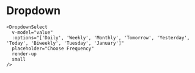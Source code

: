 # Dropdown
<script setup>
import {ref} from "vue";

const value = ref(null);

const newValue = ref(null);
const options = ref([{ test: 'hello', display: 'no' }, { test: 'nob', display: 'yes' },  { test: 'ball', display: 'eat' }]);
</script>

<DemoContainer>
  <DropdownSelect
    v-model="value"
    :options="['Daily', 'Weekly', 'Monthly', 'Tomorrow', 'Yesterday', 'Today', 'Biweekly', 'Tuesday', 'January']"
    placeholder="Choose Frequency"
  />
  <DropdownSelect
    v-model="value"
    :options="['Daily', 'Weekly', 'Monthly', 'Tomorrow', 'Yesterday', 'Today', 'Biweekly', 'Tuesday', 'January']"
    placeholder="Choose Frequency"
    render-up
    small
  />
  <DropdownSelect
    v-model="value"
    :options="['Daily', 'Weekly', 'Monthly', 'Tomorrow', 'Yesterday', 'Today', 'Biweekly', 'Tuesday', 'January']"
    placeholder="Choose Frequency"
    disabled
  />
  <DropdownSelect
    v-model="newValue"
    :options="options"
    placeholder="Choose Frequency"
    :display-name="(name) => name?.display"
  />
</DemoContainer>

```vue
<DropdownSelect
  v-model="value"
  :options="['Daily', 'Weekly', 'Monthly', 'Tomorrow', 'Yesterday', 'Today', 'Biweekly', 'Tuesday', 'January']"
  placeholder="Choose Frequency"
  render-up
  small
/>
```
